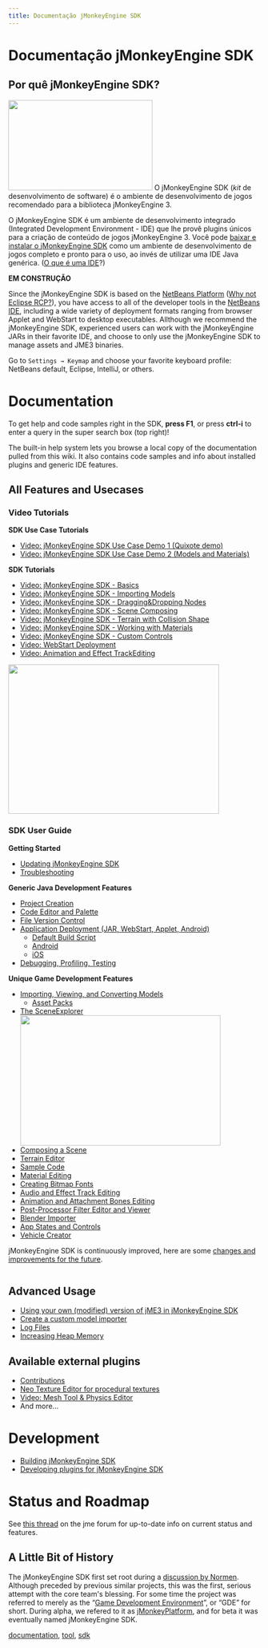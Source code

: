 ```yaml
---
title: Documentação jMonkeyEngine SDK
---
```

<h1 class="sectionedit1" id="documentacao_jmonkeyengine_sdk">Documentação jMonkeyEngine SDK</h1>
<div class="level1">

</div>
<!-- EDIT1 SECTION "Documentação jMonkeyEngine SDK" [1-48] -->
<h2 class="sectionedit2" id="por_que_jmonkeyengine_sdk">Por quê jMonkeyEngine SDK?</h2>
<div class="level2">

<p>
<a href="/resources/sdk-jme3-jmonkeyplatform.png" class="media" title="sdk:jme3-jmonkeyplatform.png"><img src="/resources/sdk-jme3-jmonkeyplatform.png" class="medialeft" alt="" width="288" height="180" /></a>
O jMonkeyEngine SDK (<em>kit</em> de desenvolvimento de software) é o ambiente de desenvolvimento de jogos recomendado para a biblioteca jMonkeyEngine 3. 
</p>

<p>
O jMonkeyEngine SDK é um ambiente de desenvolvimento integrado (Integrated Development Environment - IDE) que lhe provê plugins únicos para a criação de conteúdo de jogos jMonkeyEngine 3. Você pode <a href="http://jmonkeyengine.org/downloads/" class="urlextern" title="http://jmonkeyengine.org/downloads/" rel="nofollow">baixar e instalar o jMonkeyEngine SDK</a> como um ambiente de desenvolvimento de jogos completo e pronto para o uso, ao invés de utilizar uma IDE Java genérica. (<a href="/jme3/beginner/what_s_an_ide.html" class="wikilink1" title="jme3:beginner:what_s_an_ide">O que é uma IDE</a>?)
</p>

<p>
<strong> EM CONSTRUÇÃO </strong>
</p>

<p>
Since the jMonkeyEngine SDK is based on the <a href="http://platform.netbeans.org/" class="urlextern" title="http://platform.netbeans.org/" rel="nofollow">NetBeans Platform</a> (<a href="/sdk/whynoteclipse.html" class="wikilink1" title="sdk:whynoteclipse">Why not Eclipse RCP?</a>), you have access to all of the developer tools in the <a href="http://www.netbeans.org/" class="urlextern" title="http://www.netbeans.org/" rel="nofollow">NetBeans IDE</a>, including a wide variety of deployment formats ranging from browser Applet and WebStart to desktop executables. Allthough we recommend the jMonkeyEngine SDK, experienced users can work with the jMonkeyEngine JARs in their favorite IDE, and choose to only use the jMonkeyEngine SDK to manage assets and JME3 binaries.
</p>

<p>
</p><p></p><div class="notetip">Go to <code>Settings → Keymap</code> and choose your favorite keyboard profile: NetBeans default, Eclipse, IntelliJ, or others. 
</div>


</div>
<!-- EDIT2 SECTION "Por quê jMonkeyEngine SDK?" [49-1460] -->
<h1 class="sectionedit3" id="documentation">Documentation</h1>
<div class="level1">

<p>
</p><p></p><div class="notetip">To get help and code samples right in the SDK, <strong>press F1</strong>, or press <strong>ctrl-i</strong> to enter a query in the super search box (top right)! 
</div>


<p>
The built-in help system lets you browse a local copy of the documentation pulled from this wiki. It also contains code samples and info about installed plugins and generic IDE features.
</p>

</div>
<!-- EDIT3 SECTION "Documentation" [1461-1832] -->
<h2 class="sectionedit4" id="all_features_and_usecases">All Features and Usecases</h2>
<div class="level2">

</div>
<!-- EDIT4 SECTION "All Features and Usecases" [1833-1871] -->
<h3 class="sectionedit5" id="video_tutorials">Video Tutorials</h3>
<div class="level3">

<p>
<strong>SDK Use Case Tutorials</strong>
</p>
<ul>
<li class="level1"><div class="li"> <a href="http://www.youtube.com/watch?v=-OzRZscLlHY" class="urlextern" title="http://www.youtube.com/watch?v=-OzRZscLlHY" rel="nofollow">Video: jMonkeyEngine SDK Use Case Demo 1 (Quixote demo)</a></div>
</li>
<li class="level1"><div class="li"> <a href="http://www.youtube.com/watch?v=6-YWxD3JByE" class="urlextern" title="http://www.youtube.com/watch?v=6-YWxD3JByE" rel="nofollow">Video: jMonkeyEngine SDK Use Case Demo 2 (Models and Materials)</a></div>
</li>
</ul>

<p>
<strong>SDK Tutorials</strong>
</p>
<ul>
<li class="level1"><div class="li"> <a href="http://www.youtube.com/watch?v=M1_0pbeyJzI" class="urlextern" title="http://www.youtube.com/watch?v=M1_0pbeyJzI" rel="nofollow">Video: jMonkeyEngine SDK - Basics</a></div>
</li>
<li class="level1"><div class="li"> <a href="http://www.youtube.com/watch?v=nL7woH40i5c" class="urlextern" title="http://www.youtube.com/watch?v=nL7woH40i5c" rel="nofollow">Video: jMonkeyEngine SDK - Importing Models</a></div>
</li>
<li class="level1"><div class="li"> <a href="http://www.youtube.com/watch?v=DUmgAjiNzhY" class="urlextern" title="http://www.youtube.com/watch?v=DUmgAjiNzhY" rel="nofollow">Video: jMonkeyEngine SDK - Dragging&amp;Dropping Nodes</a></div>
</li>
<li class="level1"><div class="li"> <a href="http://www.youtube.com/watch?v=ntPAmtsQ6eM" class="urlextern" title="http://www.youtube.com/watch?v=ntPAmtsQ6eM" rel="nofollow">Video: jMonkeyEngine SDK - Scene Composing</a></div>
</li>
<li class="level1"><div class="li"> <a href="http://www.youtube.com/watch?v=zgPV3W6dD4s" class="urlextern" title="http://www.youtube.com/watch?v=zgPV3W6dD4s" rel="nofollow">Video: jMonkeyEngine SDK - Terrain with Collision Shape</a></div>
</li>
<li class="level1"><div class="li"> <a href="http://www.youtube.com/watch?v=Feu3-mrpolc" class="urlextern" title="http://www.youtube.com/watch?v=Feu3-mrpolc" rel="nofollow">Video: jMonkeyEngine SDK - Working with Materials</a></div>
</li>
<li class="level1"><div class="li"> <a href="http://www.youtube.com/watch?v=MNDiZ9YHIpM" class="urlextern" title="http://www.youtube.com/watch?v=MNDiZ9YHIpM" rel="nofollow">Video: jMonkeyEngine SDK - Custom Controls</a></div>
</li>
<li class="level1"><div class="li"> <a href="http://www.youtube.com/watch?v=oZnssg8TBWQ" class="urlextern" title="http://www.youtube.com/watch?v=oZnssg8TBWQ" rel="nofollow">Video: WebStart Deployment</a></div>
</li>
<li class="level1"><div class="li"> <a href="http://www.youtube.com/watch?v=D7JM4VMKqPc" class="urlextern" title="http://www.youtube.com/watch?v=D7JM4VMKqPc" rel="nofollow">Video: Animation and Effect TrackEditing</a></div>
</li>
</ul>

<p>
<a href="/resources/sdk-jmonkeyplatform-docu-4.png" class="media" title="sdk:jmonkeyplatform-docu-4.png"><img src="/resources/sdk-jmonkeyplatform-docu-4.png" class="mediaright" alt="" width="421" height="298" /></a>
</p>

</div>
<!-- EDIT5 SECTION "Video Tutorials" [1872-3060] -->
<h3 class="sectionedit6" id="sdk_user_guide">SDK User Guide</h3>
<div class="level3">

<p>
<strong>Getting Started</strong>
</p>
<ul>
<li class="level1"><div class="li"> <a href="/sdk/update_center.html" class="wikilink1" title="sdk:update_center">Updating jMonkeyEngine SDK</a></div>
</li>
<li class="level1"><div class="li"> <a href="/sdk/troubleshooting.html" class="wikilink1" title="sdk:troubleshooting">Troubleshooting</a></div>
</li>
</ul>

<p>
<strong>Generic Java Development Features</strong>
</p>
<ul>
<li class="level1"><div class="li"> <a href="/sdk/project_creation.html" class="wikilink1" title="sdk:project_creation">Project Creation</a></div>
</li>
<li class="level1"><div class="li"> <a href="/sdk/code_editor.html" class="wikilink1" title="sdk:code_editor">Code Editor and Palette</a></div>
</li>
<li class="level1"><div class="li"> <a href="/sdk/version_control.html" class="wikilink1" title="sdk:version_control">File Version Control</a></div>
</li>
<li class="level1"><div class="li"> <a href="/sdk/application_deployment.html" class="wikilink1" title="sdk:application_deployment">Application Deployment (JAR, WebStart, Applet, Android)</a></div>
<ul>
<li class="level2"><div class="li"> <a href="/sdk/default_build_script.html" class="wikilink1" title="sdk:default_build_script">Default Build Script</a></div>
</li>
<li class="level2"><div class="li"> <a href="/jme3/android.html" class="wikilink1" title="jme3:android">Android</a></div>
</li>
<li class="level2"><div class="li"> <a href="/jme3/ios.html" class="wikilink1" title="jme3:ios">iOS</a></div>
</li>
</ul>
</li>
<li class="level1"><div class="li"> <a href="/sdk/debugging_profiling_testing.html" class="wikilink1" title="sdk:debugging_profiling_testing">Debugging, Profiling, Testing</a></div>
</li>
</ul>

<p>
<strong>Unique Game Development Features</strong>
</p>
<ul>
<li class="level1"><div class="li"> <a href="/sdk/model_loader_and_viewer.html" class="wikilink1" title="sdk:model_loader_and_viewer">Importing, Viewing, and Converting Models</a></div>
<ul>
<li class="level2"><div class="li"> <a href="/sdk/asset_packs.html" class="wikilink1" title="sdk:asset_packs">Asset Packs</a></div>
</li>
</ul>
</li>
<li class="level1"><div class="li"> <a href="/sdk/scene_explorer.html" class="wikilink1" title="sdk:scene_explorer">The SceneExplorer</a><a href="/resources/jme3-built-in-help.png" class="media" title="jme3-built-in-help.png"><img src="/resources/jme3-built-in-help.png" class="mediaright" alt="" width="400" height="260" /></a></div>
</li>
<li class="level1"><div class="li"> <a href="/sdk/scene_composer.html" class="wikilink1" title="sdk:scene_composer">Composing a Scene</a></div>
</li>
<li class="level1"><div class="li"> <a href="/sdk/terrain_editor.html" class="wikilink1" title="sdk:terrain_editor">Terrain Editor</a></div>
</li>
<li class="level1"><div class="li"> <a href="/sdk/sample_code.html" class="wikilink1" title="sdk:sample_code">Sample Code</a></div>
</li>
<li class="level1"><div class="li"> <a href="/sdk/material_editing.html" class="wikilink1" title="sdk:material_editing">Material Editing</a></div>
</li>
<li class="level1"><div class="li"> <a href="/sdk/font_creation.html" class="wikilink1" title="sdk:font_creation">Creating Bitmap Fonts</a></div>
</li>
<li class="level1"><div class="li"> <a href="/doku.php/sdk:effect_tracks" class="wikilink2" title="sdk:effect_tracks" rel="nofollow">Audio and Effect Track Editing</a></div>
</li>
<li class="level1"><div class="li"> <a href="/doku.php/sdk:attachment_bones" class="wikilink2" title="sdk:attachment_bones" rel="nofollow">Animation and Attachment Bones Editing</a></div>
</li>
<li class="level1"><div class="li"> <a href="/sdk/filters.html" class="wikilink1" title="sdk:filters">Post-Processor Filter Editor and Viewer</a></div>
</li>
<li class="level1"><div class="li"> <a href="/sdk/blender.html" class="wikilink1" title="sdk:blender">Blender Importer</a></div>
</li>
<li class="level1"><div class="li"> <a href="/doku.php/sdk:appstates" class="wikilink2" title="sdk:appstates" rel="nofollow">App States and Controls</a></div>
</li>
<li class="level1"><div class="li"> <a href="/sdk/vehicle_creator.html" class="wikilink1" title="sdk:vehicle_creator">Vehicle Creator</a></div>
</li>
</ul>

<p>
</p><p></p><div class="noteclassic"> jMonkeyEngine SDK is continuously improved, here are some <a href="http://code.google.com/p/jmonkeyengine/issues/list?can=2&amp;q=label%3AProduct-Platform+Type%3DEnhancement&amp;colspec=ID+Type+Status+Component+Priority+Product+Milestone+Owner+Summary&amp;cells=tiles" class="urlextern" title="http://code.google.com/p/jmonkeyengine/issues/list?can=2&amp;q=label%3AProduct-Platform+Type%3DEnhancement&amp;colspec=ID+Type+Status+Component+Priority+Product+Milestone+Owner+Summary&amp;cells=tiles" rel="nofollow">changes and improvements for the future</a>.
</div>


<p>
<a href="/resources/jme3-jmonkey-sdk-workflow.png" class="media" title="jme3:jmonkey-sdk-workflow.png"><img src="/resources/jme3-jmonkey-sdk-workflow.png" class="mediacenter" alt="" /></a>
</p>

</div>
<!-- EDIT6 SECTION "SDK User Guide" [3061-4672] -->
<h2 class="sectionedit7" id="advanced_usage">Advanced Usage</h2>
<div class="level2">
<ul>
<li class="level1"><div class="li"> <a href="/sdk/use_own_jme.html" class="wikilink1" title="sdk:use_own_jme">Using your own (modified) version of jME3 in jMonkeyEngine SDK</a></div>
</li>
<li class="level1"><div class="li"> <a href="/sdk/development/model_loader.html" class="wikilink1" title="sdk:development:model_loader">Create a custom model importer</a></div>
</li>
<li class="level1"><div class="li"> <a href="/sdk/log_files.html" class="wikilink1" title="sdk:log_files">Log Files</a></div>
</li>
<li class="level1"><div class="li"> <a href="/sdk/increasing_heap_memory.html" class="wikilink1" title="sdk:increasing_heap_memory">Increasing Heap Memory</a></div>
</li>
</ul>

</div>
<!-- EDIT7 SECTION "Advanced Usage" [4673-4911] -->
<h2 class="sectionedit8" id="available_external_plugins">Available external plugins</h2>
<div class="level2">
<ul>
<li class="level1"><div class="li"> <a href="/jme3/contributions.html" class="wikilink1" title="jme3:contributions">Contributions</a></div>
</li>
<li class="level1"><div class="li"> <a href="/sdk/neotexture.html" class="wikilink1" title="sdk:neotexture">Neo Texture Editor for procedural textures</a></div>
</li>
<li class="level1"><div class="li"> <a href="http://www.youtube.com/watch?v=yS9a9o4WzL8" class="urlextern" title="http://www.youtube.com/watch?v=yS9a9o4WzL8" rel="nofollow">Video: Mesh Tool &amp; Physics Editor</a></div>
</li>
<li class="level1"><div class="li"> And more…</div>
</li>
</ul>

</div>
<!-- EDIT8 SECTION "Available external plugins" [4912-5146] -->
<h1 class="sectionedit9" id="development">Development</h1>
<div class="level1">
<ul>
<li class="level1"><div class="li"> <a href="/sdk/build_platform.html" class="wikilink1" title="sdk:build_platform">Building jMonkeyEngine SDK</a></div>
</li>
<li class="level1"><div class="li"> <a href="/sdk/development.html" class="wikilink1" title="sdk:development">Developing plugins for jMonkeyEngine SDK</a></div>
</li>
</ul>

</div>
<!-- EDIT9 SECTION "Development" [5147-5292] -->
<h1 class="sectionedit10" id="status_and_roadmap">Status and Roadmap</h1>
<div class="level1">

<p>
See <a href="http://www.jmonkeyengine.com/forum/index.php?topic=13511.0" class="urlextern" title="http://www.jmonkeyengine.com/forum/index.php?topic=13511.0" rel="nofollow">this thread</a> on the jme forum for up-to-date info on current status and features.
</p>

</div>
<!-- EDIT10 SECTION "Status and Roadmap" [5293-5474] -->
<h2 class="sectionedit11" id="a_little_bit_of_history">A Little Bit of History</h2>
<div class="level2">

<p>
The jMonkeyEngine SDK first set root during a <a href="http://www.jmonkeyengine.com/forum/index.php?topic=13070.0" class="urlextern" title="http://www.jmonkeyengine.com/forum/index.php?topic=13070.0" rel="nofollow">discussion by Normen</a>. Although preceded by previous similar projects, this was the first, serious attempt with the core team's blessing. For some time the project was referred to merely as the “<a href="http://blogs.sun.com/geertjan/entry/youtube_movie_of_jmonkeyengine_on" class="urlextern" title="http://blogs.sun.com/geertjan/entry/youtube_movie_of_jmonkeyengine_on" rel="nofollow">Game Development Environment</a>”, or “GDE” for short. During alpha, we refered to it as <a href="http://www.jmonkeyengine.com/forum/index.php?topic=13510.0" class="urlextern" title="http://www.jmonkeyengine.com/forum/index.php?topic=13510.0" rel="nofollow">jMonkeyPlatform</a>, and for beta it was eventually named jMonkeyEngine SDK.
</p>
<div class="tags"><span>
	<a href="/tag/documentation.html" class="wikilink1" title="tag:documentation" rel="tag">documentation</a>,
	<a href="/tag/tool.html" class="wikilink1" title="tag:tool" rel="tag">tool</a>,
	<a href="/tag/sdk.html" class="wikilink1" title="tag:sdk" rel="tag">sdk</a>
</span></div>

</div>
<!-- EDIT11 SECTION "A Little Bit of History" [5475-] -->
